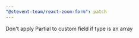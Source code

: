 ```yaml
---
"@stevent-team/react-zoom-form": patch
---
```


Don't apply Partial to custom field if type is an array
